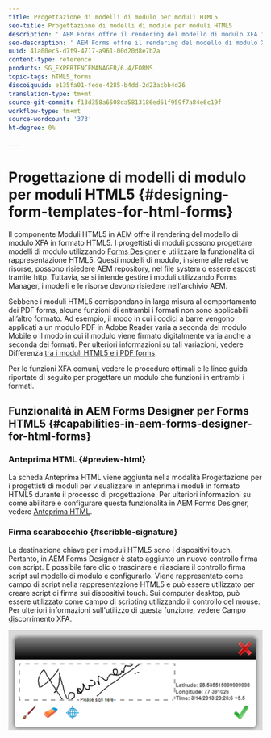 ```yaml
---
title: Progettazione di modelli di modulo per moduli HTML5
seo-title: Progettazione di modelli di modulo per moduli HTML5
description: ' AEM Forms offre il rendering del modello di modulo XFA in formato HTML5. I progettisti di moduli possono progettare i modelli di modulo utilizzando Designer e utilizzare la funzionalità di rappresentazione HTML5. '
seo-description: ' AEM Forms offre il rendering del modello di modulo XFA in formato HTML5. I progettisti di moduli possono progettare i modelli di modulo utilizzando Designer e utilizzare la funzionalità di rappresentazione HTML5. '
uuid: 41a00ec5-d7f9-4717-a961-00d20d8e7b2a
content-type: reference
products: SG_EXPERIENCEMANAGER/6.4/FORMS
topic-tags: hTML5_forms
discoiquuid: e135fa01-fede-4285-b4dd-2d23acbb4d26
translation-type: tm+mt
source-git-commit: f13d358a6508da5813186ed61f959f7a84e6c19f
workflow-type: tm+mt
source-wordcount: '373'
ht-degree: 0%

---
```



# Progettazione di modelli di modulo per moduli HTML5 {#designing-form-templates-for-html-forms}

Il componente Moduli HTML5 in AEM offre il rendering del modello di modulo XFA in formato HTML5. I progettisti di moduli possono progettare modelli di modulo utilizzando [Forms Designer](https://www.adobe.com/go/learn_aemforms_designer_63) e utilizzare la funzionalità di rappresentazione HTML5. Questi modelli di modulo, insieme alle relative risorse, possono risiedere AEM repository, nel file system o essere esposti tramite http. Tuttavia, se si intende gestire i moduli utilizzando Forms Manager, i modelli e le risorse devono risiedere nell&#39;archivio AEM.

Sebbene i moduli HTML5 corrispondano in larga misura al comportamento dei PDF forms, alcune funzioni di entrambi i formati non sono applicabili all’altro formato. Ad esempio, il modo in cui i codici a barre vengono applicati a un modulo PDF in  Adobe Reader varia a seconda del modulo Mobile o il modo in cui il modulo viene firmato digitalmente varia anche a seconda dei formati. Per ulteriori informazioni su tali variazioni, vedere Differenza [tra i moduli HTML5 e i PDF forms](/help/forms/using/feature-differentiation-html5-forms-pdf-forms.md).

Per le funzioni XFA comuni, vedere le procedure ottimali e le linee guida riportate di seguito per progettare un modulo che funzioni in entrambi i formati.

## Funzionalità in  AEM Forms Designer per Forms HTML5 {#capabilities-in-aem-forms-designer-for-html-forms}

### Anteprima HTML {#preview-html}

La scheda Anteprima HTML viene aggiunta nella modalità Progettazione per i progettisti di moduli per visualizzare in anteprima i moduli in formato HTML5 durante il processo di progettazione. Per ulteriori informazioni su come abilitare e configurare questa funzionalità in  AEM Forms Designer, vedere [Anteprima HTML](/help/forms/using/preview-xdp-forms-html.md).

### Firma scarabocchio {#scribble-signature}

La destinazione chiave per i moduli HTML5 sono i dispositivi touch. Pertanto, in  AEM Forms Designer è stato aggiunto un nuovo controllo firma con script. È possibile fare clic o trascinare e rilasciare il controllo firma script sul modello di modulo e configurarlo. Viene rappresentato come campo di script nella rappresentazione HTML5 e può essere utilizzato per creare script di firma sui dispositivi touch. Sui computer desktop, può essere utilizzato come campo di scripting utilizzando il controllo del mouse. Per ulteriori informazioni sull&#39;utilizzo di questa funzione, vedere Campo [di](/help/forms/using/scribble-signature.md)scorrimento XFA.

![4](assets/4.png)
